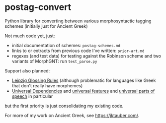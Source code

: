 # postag-convert

Python library for converting between various morphosyntactic tagging schemes (initially just for Ancient Greek)

Not much code yet, just:

* initial documentation of schemes: `postag-schemes.md`
* links to or extracts from previous code I've written: `prior-art.md`
* regexes (and test data) for testing against the Robinson scheme and two variants of MorphGNT: run `test_parse.py`

Support also planned:

* [Leipzig Glossing Rules](https://www.eva.mpg.de/lingua/resources/glossing-rules.php) (although problematic for languages like Greek that don't really have morphemes)
* [Universal Dependencies](https://universaldependencies.org) and [universal features](https://universaldependencies.org/u/feat/index.html) and [universal parts of speech](https://universaldependencies.org/u/pos/index.html) in particular

but the first priority is just consolidating my existing code.

For more of my work on Ancient Greek, see <https://jktauber.com/>.
